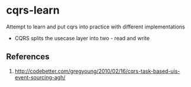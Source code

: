 # cqrs-learn
Attempt to learn and put cqrs into practice with different implementations

- CQRS splits the usecase layer into two - read and write

## References
1. http://codebetter.com/gregyoung/2010/02/16/cqrs-task-based-uis-event-sourcing-agh/

